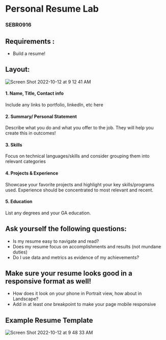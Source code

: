 # Personal Resume Lab

### SEBR0916

## Requirements :
- Build a resume!

## Layout:
![Screen Shot 2022-10-12 at 9 12 41 AM](https://user-images.githubusercontent.com/100215009/195351985-8af3e4be-9c5f-4193-9ad6-b5c5cb62e913.png)

#### 1. Name, Title, Contact info
Include any links to portfolio, linkedIn, etc here 

#### 2. Summary/ Personal Statement 
Describe what you do and what you offer to the job. They will help you create this in outcomes! 

#### 3. Skills 
Focus on technical languages/skills and consider grouping them into relevant categories 

#### 4. Projects & Experience 
Showcase your favorite projects and highlight your key skills/programs used. Experience should be concentrated to most relevant and recent. 

#### 5. Education 
List any degrees and your GA education.


## Ask yourself the following questions:
- Is my resume easy to navigate and read?
- Does my resume focus on accomplishments and results (not mundane duties)
- Do I use data and metrics as evidence of my achievements?

## Make sure your resume looks good in a responsive format as well!
- How does it look on your phone in Portrait view, how about in Landscape?
- Add in at least *one* breakpoint to make your page mobile responsive 

## Example Resume Template 
![Screen Shot 2022-10-12 at 9 48 33 AM](https://user-images.githubusercontent.com/100215009/195360370-b613f7b4-af6b-4534-a7f4-dde7ecd8d625.png)
